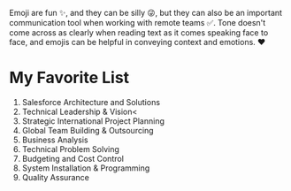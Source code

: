 Emoji are fun ✨, and they can be silly 😜, but they can also be an important communication tool when working with remote teams ✅. Tone doesn't come across as clearly when reading text as it comes speaking face to face, and emojis can be helpful in conveying context and emotions. ❤️
	
# My Favorite List 
1. Salesforce Architecture and Solutions
2. Technical Leadership & Vision<
3. Strategic International Project Planning
4. Global Team Building & Outsourcing
5. Business Analysis
6. Technical Problem Solving
7. Budgeting and Cost Control
8. System Installation & Programming
9. Quality Assurance
